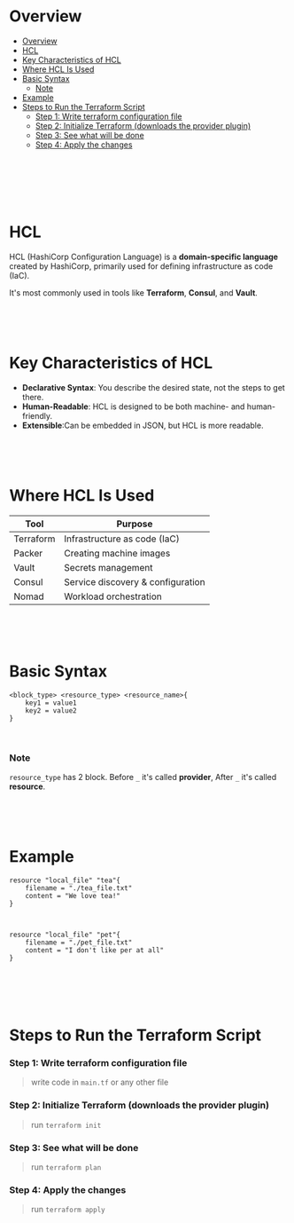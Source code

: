 # Overview

- [Overview](#overview)
- [HCL](#hcl)
- [Key Characteristics of HCL](#key-characteristics-of-hcl)
- [Where HCL Is Used](#where-hcl-is-used)
- [Basic Syntax](#basic-syntax)
  - [Note](#note)
- [Example](#example)
- [Steps to Run the Terraform Script](#steps-to-run-the-terraform-script)
  - [Step 1: Write terraform configuration file](#step-1-write-terraform-configuration-file)
  - [Step 2: Initialize Terraform (downloads the provider plugin)](#step-2-initialize-terraform-downloads-the-provider-plugin)
  - [Step 3: See what will be done](#step-3-see-what-will-be-done)
  - [Step 4: Apply the changes](#step-4-apply-the-changes)

&nbsp;

&nbsp;

&nbsp;

# HCL

HCL (HashiCorp Configuration Language) is a **domain-specific language** created by HashiCorp, primarily used for defining infrastructure as code (IaC).

It's most commonly used in tools like **Terraform**, **Consul**, and **Vault**.

&nbsp;

&nbsp;

# Key Characteristics of HCL

- **Declarative Syntax**: You describe the desired state, not the steps to get there.
- **Human-Readable**: HCL is designed to be both machine- and human-friendly.
- **Extensible**:Can be embedded in JSON, but HCL is more readable.

&nbsp;

&nbsp;

# Where HCL Is Used

| Tool      | Purpose                           |
| --------- | --------------------------------- |
| Terraform | Infrastructure as code (IaC)      |
| Packer    | Creating machine images           |
| Vault     | Secrets management                |
| Consul    | Service discovery & configuration |
| Nomad     | Workload orchestration            |

&nbsp;

&nbsp;

# Basic Syntax

```hcl
<block_type> <resource_type> <resource_name>{
    key1 = value1
    key2 = value2
}

```

&nbsp;

### Note

`resource_type` has 2 block. Before `_` it's called **provider**, After `_` it's called **resource**.

&nbsp;

&nbsp;

# Example

```hcl
resource "local_file" "tea"{
    filename = "./tea_file.txt"
    content = "We love tea!"
}



resource "local_file" "pet"{
    filename = "./pet_file.txt"
    content = "I don't like per at all"
}


```

&nbsp;

&nbsp;

# Steps to Run the Terraform Script

### Step 1: Write terraform configuration file

> write code in `main.tf` or any other file

### Step 2: Initialize Terraform (downloads the provider plugin)

> run `terraform init`

### Step 3: See what will be done

> run `terraform plan`

### Step 4: Apply the changes

> run `terraform apply`

&nbsp;

&nbsp;

